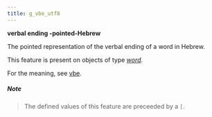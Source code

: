 ```yaml
---
title: g_vbe_utf8
---
```


**verbal ending -pointed-Hebrew**


The pointed representation of the verbal ending of a word in Hebrew.

This feature is present on objects of type [*word*](otype).

For the meaning, see [vbe](vbe).

##### Note
> The defined values of this feature are preceeded by a `[`.



